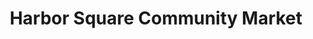 ---
title: "Harbor Square Community Market"
url: /aberdeen/harbor-square-community-market/
shop: mall
---